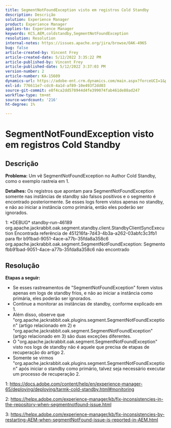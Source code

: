 ```yaml
---
title: SegmentNotFoundException visto em registros Cold Standby
description: Descrição
solution: Experience Manager
product: Experience Manager
applies-to: Experience Manager
keywords: KCS,AEM,coldstandby,SegmentNotFoundException
resolution: Resolution
internal-notes: https://issues.apache.org/jira/browse/OAK-4965
bug: false
article-created-by: Vincent Frey
article-created-date: 5/12/2022 3:35:22 PM
article-published-by: Vincent Frey
article-published-date: 5/12/2022 3:37:03 PM
version-number: 2
article-number: KA-15609
dynamics-url: https://adobe-ent.crm.dynamics.com/main.aspx?forceUCI=1&pagetype=entityrecord&etn=knowledgearticle&id=e41a0422-09d2-ec11-a7b5-0022480a8683
exl-id: 776611e7-cdc0-4a1d-af89-10e493f2dd03
source-git-commit: e8f4ca2dd578944d4fe399074fab461de88ad247
workflow-type: tm+mt
source-wordcount: '216'
ht-degree: 1%

---
```


# SegmentNotFoundException visto em registros Cold Standby

## Descrição


<b>Problema:</b>
Um vê SegmentNotFoundException no Author Cold Standby, como o exemplo rastreia em 1.

<b>Detalhes:</b>
Os registros que apontam para SegmentNotFoundException somente nas instâncias de standby são falsos positivos e o segmento é encontrado posteriormente.
Se esses logs forem vistos apenas no standby, e não ao iniciar a instância como primária, então eles poderão ser ignorados. 


1: \*DEBUG\* standby-run-46189 org.apache.jackrabbit.oak.segment.standby.client.StandbyClientSyncExecution Encontrada referência de 451216fa-7d43-4b3a-a262-03abfc3c3fb1 para fbr b91bad-9051-4ace-a77b-35fda8a358c6 org.apache.jackrabbit.oak.segment.SegmentNotFoundException: Segmento fbb91bad-9051-4ace-a77b-35fda8a358c6 não encontrado


## Resolução


<b>Etapas a seguir:</b>

- Se esses rastreamentos de &quot;SegmentNotFoundException&quot; forem vistos apenas em logs de standby frios, e não ao iniciar a instância como primária, eles poderão ser ignorados.
- Continue a monitorar as instâncias de standby, conforme explicado em 1.
- Além disso, observe que &quot;org.apache.jackrabbit.oak.plugins.segment.SegmentNotFoundException&quot; (artigo relacionado em 2) e &quot;org.apache.jackrabbit.oak.segment.SegmentNotFoundException&quot; (artigo relacionado em 3) são duas exceções diferentes.
- O &quot;org.apache.jackrabbit.oak.segment.SegmentNotFoundException&quot; visto nos logs de standby não é aquele que precisa de etapas de recuperação do artigo 2.
- Somente se virmos &quot;org.apache.jackrabbit.oak.plugins.segment.SegmentNotFoundException&quot; após iniciar o standby como primário, talvez seja necessário executar um processo de recuperação 2.


1: https://docs.adobe.com/content/help/en/experience-manager-65/deploying/deploying/tarmk-cold-standby.html#monitoring

2: https://helpx.adobe.com/experience-manager/kb/fix-inconsistencies-in-the-repository-when-segmentnotfound-issue.html

3: https://helpx.adobe.com/experience-manager/kb/fix-inconsistencies-by-restarting-AEM-when-segmentNotFound-issue-is-reported-in-AEM.html
